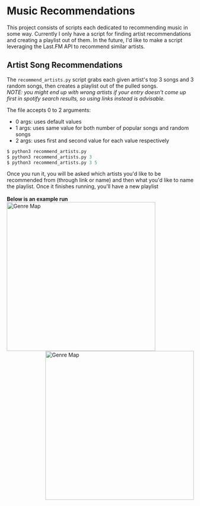 # Music Recommendations
This project consists of scripts each dedicated to recommending music in some way. Currently I only have a script for finding artist recommendations and creating a playlist out of them. In the future, I'd like to make a script leveraging the Last.FM API to recommend similar artists.

## Artist Song Recommendations
The `recommend_artists.py` script grabs each given artist's top 3 songs and 3 random songs, then creates a playlist out of the pulled songs.<br>
*NOTE: you might end up with wrong artists if your entry doesn't come up first in spotify search results, so using links instead is advisable.*

The file accepts 0 to 2 arguments:
- 0 args: uses default values
- 1 args: uses same value for both number of popular songs and random songs
- 2 args: uses first and second value for each value respectively
```s
$ python3 recommend_artists.py
$ python3 recommend_artists.py 3
$ python3 recommend_artists.py 3 5
```

Once you run it, you will be asked which artists you'd like to be recommended from (through link or name) and then what you'd like to name the playlist. Once it finishes running, you'll have a new playlist<br><br>
**Below is an example run**<br>
<img align="left" src="https://github.com/GeorgeD88/MusicRecommendations/blob/main/artist_recommendations_ex.png" alt="Genre Map" width="400">
<img align="right" src="https://github.com/GeorgeD88/MusicRecommendations/blob/main/playlist_result.png" alt="Genre Map" width="400">